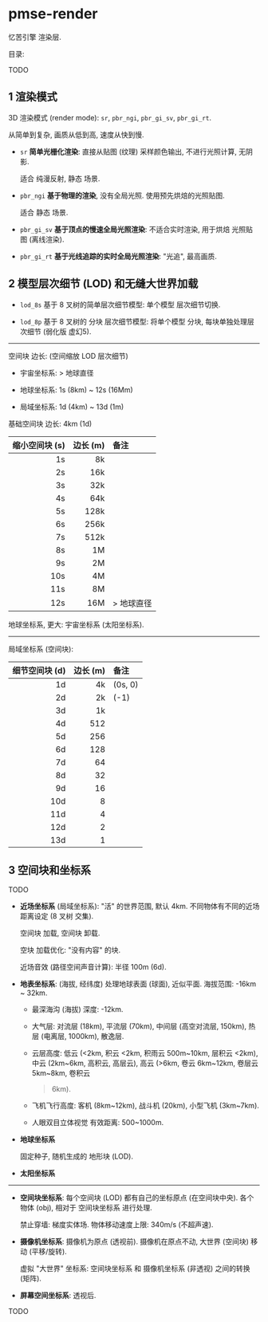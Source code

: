 # pmse-render

忆苦引擎 渲染层.

目录:

TODO

## 1 渲染模式

3D 渲染模式 (render mode): `sr`, `pbr_ngi`, `pbr_gi_sv`, `pbr_gi_rt`.

从简单到复杂, 画质从低到高, 速度从快到慢.

- `sr` **简单光栅化渲染**: 直接从贴图 (纹理) 采样颜色输出, 不进行光照计算,
  无阴影.

  适合 纯漫反射, 静态 场景.

- `pbr_ngi` **基于物理的渲染**, 没有全局光照. 使用预先烘焙的光照贴图.

  适合 静态 场景.

- `pbr_gi_sv` **基于顶点的慢速全局光照渲染**: 不适合实时渲染, 用于烘焙 光照贴图
  (离线渲染).

- `pbr_gi_rt` **基于光线追踪的实时全局光照渲染**: "光追", 最高画质.

## 2 模型层次细节 (LOD) 和无缝大世界加载

- `lod_8s` 基于 8 叉树的简单层次细节模型: 单个模型 层次细节切换.

- `lod_8p` 基于 8 叉树的 分块 层次细节模型: 将单个模型 分块,
  每块单独处理层次细节 (弱化版 虚幻5).

---

空间块 边长: (空间缩放 LOD 层次细节)

- 宇宙坐标系: > 地球直径

- 地球坐标系: 1s (8km) ~ 12s (16Mm)

- 局域坐标系: 1d (4km) ~ 13d (1m)

基础空间块 边长: 4km (1d)

| 缩小空间块 (s) | 边长 (m) | 备注       |
| -------------: | -------: | :--------- |
|             1s |       8k |            |
|             2s |      16k |            |
|             3s |      32k |            |
|             4s |      64k |            |
|             5s |     128k |            |
|             6s |     256k |            |
|             7s |     512k |            |
|             8s |       1M |            |
|             9s |       2M |            |
|            10s |       4M |            |
|            11s |       8M |            |
|            12s |      16M | > 地球直径 |

地球坐标系, 更大: 宇宙坐标系 (太阳坐标系).

---

局域坐标系 (空间块):

| 细节空间块 (d) | 边长 (m) | 备注    |
| -------------: | -------: | :------ |
|             1d |       4k | (0s, 0) |
|             2d |       2k | (-1)    |
|             3d |       1k |         |
|             4d |      512 |         |
|             5d |      256 |         |
|             6d |      128 |         |
|             7d |       64 |         |
|             8d |       32 |         |
|             9d |       16 |         |
|            10d |        8 |         |
|            11d |        4 |         |
|            12d |        2 |         |
|            13d |        1 |         |

## 3 空间块和坐标系

TODO

- **近场坐标系** (局域坐标系): "活" 的世界范围, 默认 4km.
  不同物体有不同的近场距离设定 (8 叉树 交集).

  空间块 加载, 空间块 卸载.

  空块 加载优化: "没有内容" 的块.

  近场音效 (路径空间声音计算): 半径 100m (6d).

- **地表坐标系**: (海拔, 经纬度) 处理地球表面 (球面), 近似平面. 海拔范围: -16km
  ~ 32km.

  - 最深海沟 (海拔) 深度: -12km.

  - 大气层: 对流层 (18km), 平流层 (70km), 中间层 (高空对流层, 150km), 热层
    (电离层, 1000km), 散逸层.

  - 云层高度: 低云 (<2km, 积云 <2km, 积雨云 500m~10km, 层积云 <2km), 中云
    (2km~6km, 高积云, 高层云), 高云 (>6km, 卷云 6km~12km, 卷层云 5km~8km, 卷积云
    > 6km).

  - 飞机飞行高度: 客机 (8km~12km), 战斗机 (20km), 小型飞机 (3km~7km).

  - 人眼双目立体视觉 有效距离: 500~1000m.

- **地球坐标系**

  固定种子, 随机生成的 地形块 (LOD).

- **太阳坐标系**

---

- **空间块坐标系**: 每个空间块 (LOD) 都有自己的坐标原点 (在空间块中央). 各个物体
  (obj), 相对于 空间块坐标系 进行处理.

  禁止穿墙: 梯度实体场. 物体移动速度上限: 340m/s (不超声速).

- **摄像机坐标系**: 摄像机为原点 (透视前). 摄像机在原点不动, 大世界 (空间块)
  移动 (平移/旋转).

  虚拟 "大世界" 坐标系: 空间块坐标系 和 摄像机坐标系 (非透视) 之间的转换 (矩阵).

- **屏幕空间坐标系**: 透视后.

TODO
